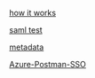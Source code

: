 [how it works](https://auth0.com/blog/how-saml-authentication-works/)

[saml test](https://samltest.id/)

[metadata](https://en.wikipedia.org/wiki/SAML_metadata)

[Azure-Postman-SSO](https://learning.postman.com/docs/administration/sso/saml-in-azure-ad/)
